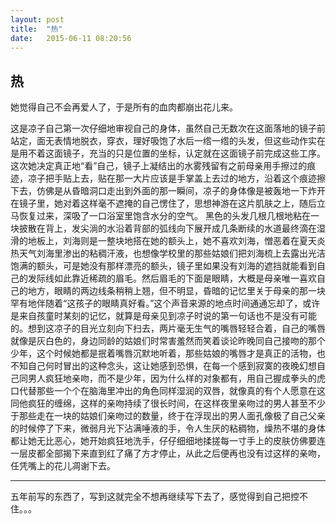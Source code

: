 ```yaml
---
layout: post
title:  "热"
date:   2015-06-11 08:20:56
---
```

## 热
她觉得自己不会再爱人了，于是所有的血肉都崩出花儿来。

这是凉子自己第一次仔细地审视自己的身体，虽然自己无数次在这面落地的镜子前站定，面无表情地脱衣，穿衣，理好吸饱了水后一绺一绺的头发，但这些动作实在是用不着这面镜子，充当的只是位置的坐标，认定就在这面镜子前完成这些工序。这次她决定真正地“看”自己，镜子上凝结出的水雾残留有之前母亲用手擦过的痕迹，凉子把手贴上去，贴在那一大片应该是手掌盖上去过的地方，沿着这个痕迹擦下去，仿佛是从昏暗洞口走出到外面的那一瞬间，凉子的身体像是被轰地一下炸开在镜子里，她对着这样毫不遮掩的自己愣住了，思想神游在这片肌肤之上，随后立马恢复过来，深吸了一口浴室里饱含水分的空气。
黑色的头发几根几根地粘在一块披散在背上，发尖淌的水沿着背部的弧线向下展开成几条断续的水道最终滴在湿滑的地板上，刘海则是一整块地搭在她的额头上，她不喜欢刘海，憎恶着在夏天炎热天气刘海里渗出的粘稠汗液，也想像学校里的那些姑娘们把刘海梳上去露出光洁饱满的额头，可是她没有那样漂亮的额头，镜子里如果没有刘海的遮挡就能看到自己的发际线如此靠近稀疏的眉毛。然后眉毛的下面是眼睛，大概是母亲唯一喜欢自己的地方，眼睛的两边线条稍稍上翘，但不明显，昏暗的记忆里关于母亲的那一块罕有地伴随着“这孩子的眼睛真好看。”这个声音来源的地点时间通通忘却了，或许是来自孩童时某刻的记忆，就算是母亲见到凉子时说的第一句话也不是没有可能的。想到这凉子的目光立刻向下扫去，两片毫无生气的嘴唇轻轻合着，自己的嘴唇就像是灰白色的，身边同龄的姑娘们时常害羞然而笑着谈论昨晚同自己接吻的那个少年，这个时候她都是抿着嘴唇沉默地听着，那些姑娘的嘴唇才是真正的活物，也不知自己何时冒出的这种念头，这让她感到恐惧，在每一个感到寂寞的夜晚幻想自己同男人疯狂地亲吻，而不是少年，因为什么样的对象都有，用自己握成拳头的虎口代替那些一个个在脑海里冲出的角色同样湿润的双唇，就像真的有个人愿意在这同他疯狂的缠绵，这样的亲吻持续了很长时间，在这样夜里亲吻过的男人甚至不少于那些走在一块的姑娘们亲吻过的数量，终于在浮现出的男人面孔像极了自己父亲的时候停了下来，微弱月光下沾满唾液的手，令人生厌的粘稠物，燥热不堪的身体都让她无比恶心，她开始疯狂地洗手，仔仔细细地揉搓每一寸手上的皮肤仿佛要连一层皮都全部揭下来直到红了痛了方才停止，从此之后便再也没有过这样的亲吻，任凭嘴上的花儿凋谢下去。 
 
---
五年前写的东西了，写到这就完全不想再继续写下去了，感觉得到自己把控不住。。。
